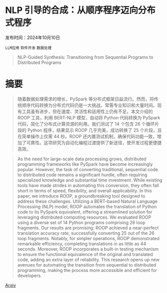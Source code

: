 # NLP 引导的合成：从顺序程序迈向分布式程序

发布时间：2024年10月10日

`LLM应用` `软件开发` `数据处理`

> NLP-Guided Synthesis: Transitioning from Sequential Programs to Distributed Programs

# 摘要

> 随着数据处理需求的增长，PySpark 等分布式框架日益流行。然而，将传统顺序代码转换为分布式代码仍是一大挑战，常需专业知识和大量时间。现有工具虽有进步，但在速度、灵活性和适用性上仍有不足。本文介绍的 ROOP 工具，利用 BERT-NLP 模型，自动将 Python 代码转换为 PySpark 代码，简化了分布式计算资源的利用。我们测试了 14 个包含 26 个循环片段的 Python 程序，结果显示 ROOP 几乎完美，成功转换了 25 个片段，且在简单操作上仅需 44 秒。ROOP 还内置测试机制，确保代码功能一致，增加了可靠性。这项研究为自动化编程过渡提供了新途径，使开发过程更便捷高效。

> As the need for large-scale data processing grows, distributed programming frameworks like PySpark have become increasingly popular. However, the task of converting traditional, sequential code to distributed code remains a significant hurdle, often requiring specialized knowledge and substantial time investment. While existing tools have made strides in automating this conversion, they often fall short in terms of speed, flexibility, and overall applicability. In this paper, we introduce ROOP, a groundbreaking tool designed to address these challenges. Utilizing a BERT-based Natural Language Processing (NLP) model, ROOP automates the translation of Python code to its PySpark equivalent, offering a streamlined solution for leveraging distributed computing resources. We evaluated ROOP using a diverse set of 14 Python programs comprising 26 loop fragments. Our results are promising: ROOP achieved a near-perfect translation accuracy rate, successfully converting 25 out of the 26 loop fragments. Notably, for simpler operations, ROOP demonstrated remarkable efficiency, completing translations in as little as 44 seconds. Moreover, ROOP incorporates a built-in testing mechanism to ensure the functional equivalence of the original and translated code, adding an extra layer of reliability. This research opens up new avenues for automating the transition from sequential to distributed programming, making the process more accessible and efficient for developers.

[Arxiv](https://arxiv.org/abs/2410.08005)
